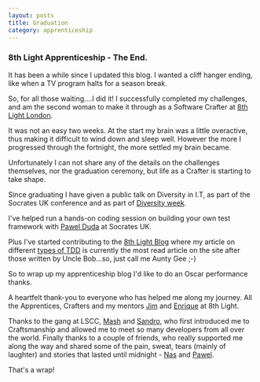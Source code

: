 ```yaml
---
layout: posts
title: Graduation
category: apprenticeship
---
```

### 8th Light Apprenticeship - The End.


It has been a while since I updated this blog. I wanted a cliff hanger ending, like when a TV program halts for a season break.

<!--break--> 

So, for all those waiting....I did it! I successfully completed my challenges, and am the second woman to make it through as a Software Crafter at <a href="https://8thlight.com">8th Light London</a>.

It was not an easy two weeks. At the start my brain was a little overactive, thus making it difficult to wind down and sleep well. However the more I progressed through the fortnight, the more settled my brain became.

Unfortunately I can not share any of the details on the challenges themselves, nor the graduation ceremony, but life as a Crafter is starting to take shape.

Since graduating I have given a public talk on Diversity in I.T, as part of the Socrates UK conference and as part of <a href="https://twitter.com/priya104/status/746045178910281729">Diversity week</a>.

I've helped run a hands-on coding session on building your own test framework with [Pawel Duda](https://twitter.com/pawelduda) at Socrates UK.

Plus I've started contributing to the <a href="https://8thlight.com/blog/georgina-mcfadyen/">8th Light Blog</a> where my article on different [types of TDD](https://8thlight.com/blog/georgina-mcfadyen/2016/06/27/inside-out-tdd-vs-outside-in.html) is currently the most read article on the site after those written by Uncle Bob...so, just call me Aunty Gee ;-)

So to wrap up my apprenticeship blog I'd like to do an Oscar performance thanks. 

A heartfelt thank-you to everyone who has helped me along my journey. All the Apprentices, Crafters and my mentors [Jim](https://twitter.com/jsuchy) and [Enrique](https://twitter.com/ecomba) at 8th Light. 

Thanks to the gang at LSCC, [Mash](https://twitter.com/mashooq) and [Sandro](https://twitter.com/sandromancuso), who first introduced me to Craftsmanship and allowed me to meet so many developers from all over the world. Finally thanks to a couple of friends, who really supported me along the way and shared some of the pain, sweat, tears (mainly of laughter) and stories that lasted until midnight - [Nas](https://twitter.com/nasashraf) and [Pawel](https://twitter.com/pawelduda). 

That's a wrap!

